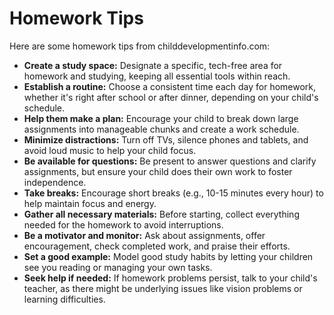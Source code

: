 
# Homework Tips

Here are some homework tips from childdevelopmentinfo.com:

*   **Create a study space:** Designate a specific, tech-free area for homework and studying, keeping all essential tools within reach.
*   **Establish a routine:** Choose a consistent time each day for homework, whether it's right after school or after dinner, depending on your child's schedule.
*   **Help them make a plan:** Encourage your child to break down large assignments into manageable chunks and create a work schedule.
*   **Minimize distractions:** Turn off TVs, silence phones and tablets, and avoid loud music to help your child focus.
*   **Be available for questions:** Be present to answer questions and clarify assignments, but ensure your child does their own work to foster independence.
*   **Take breaks:** Encourage short breaks (e.g., 10-15 minutes every hour) to help maintain focus and energy.
*   **Gather all necessary materials:** Before starting, collect everything needed for the homework to avoid interruptions.
*   **Be a motivator and monitor:** Ask about assignments, offer encouragement, check completed work, and praise their efforts.
*   **Set a good example:** Model good study habits by letting your children see you reading or managing your own tasks.
*   **Seek help if needed:** If homework problems persist, talk to your child's teacher, as there might be underlying issues like vision problems or learning difficulties.
